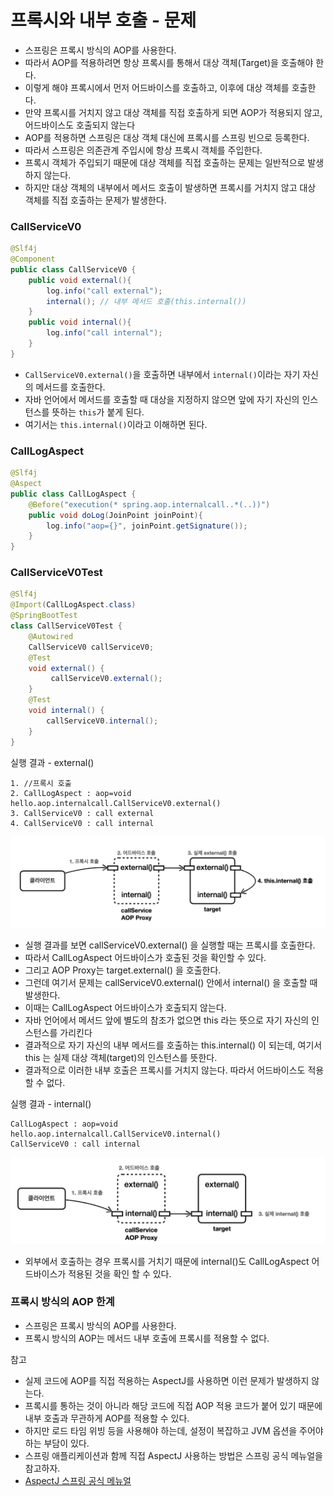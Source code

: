# 프록시와 내부 호출 - 문제

- 스프링은 프록시 방식의 AOP를 사용한다.
- 따라서 AOP를 적용하려면 항상 프록시를 통해서 대상 객체(Target)을 호출해야 한다.
- 이렇게 해야 프록시에서 먼저 어드바이스를 호출하고, 이후에 대상 객체를 호출한다.
- 만약 프록시를 거치지 않고 대상 객체를 직접 호출하게 되면 AOP가 적용되지 않고, 어드바이스도 호출되지 않는다
- AOP를 적용하면 스프링은 대상 객체 대신에 프록시를 스프링 빈으로 등록한다.
- 따라서 스프링은 의존관계 주입시에 항상 프록시 객체를 주입한다. 
- 프록시 객체가 주입되기 때문에 대상 객체를 직접 호출하는 문제는 일반적으로 발생하지 않는다. 
- 하지만 대상 객체의 내부에서 메서드 호출이 발생하면 프록시를 거치지 않고 대상 객체를 직접 호출하는 문제가 발생한다. 

### CallServiceV0

```java
@Slf4j
@Component
public class CallServiceV0 {
    public void external(){
        log.info("call external");
        internal(); // 내부 메서드 호출(this.internal())
    }
    public void internal(){
        log.info("call internal");
    }
}
```
- ``CallServiceV0.external()``을 호출하면 내부에서 ``internal()``이라는 자기 자신의 메서드를 호출한다.
- 자바 언어에서 메서드를 호출할 때 대상을 지정하지 않으면 앞에 자기 자신의 인스턴스를 뜻하는 ``this``가 붙게 된다. 
- 여기서는 ``this.internal()``이라고 이해하면 된다.

### CallLogAspect

```java
@Slf4j
@Aspect
public class CallLogAspect {
    @Before("execution(* spring.aop.internalcall..*(..))")
    public void doLog(JoinPoint joinPoint){
        log.info("aop={}", joinPoint.getSignature());
    }
}
```

### CallServiceV0Test

```java
@Slf4j
@Import(CallLogAspect.class)
@SpringBootTest
class CallServiceV0Test {
    @Autowired
    CallServiceV0 callServiceV0;
    @Test
    void external() {
         callServiceV0.external();
    }
    @Test
    void internal() {
        callServiceV0.internal();
    }
}
```
실행 결과 - external()
```text
1. //프록시 호출
2. CallLogAspect : aop=void hello.aop.internalcall.CallServiceV0.external()
3. CallServiceV0 : call external
4. CallServiceV0 : call internal
```
![1.png](Image%2F1.png)
- 실행 결과를 보면 callServiceV0.external() 을 실행할 때는 프록시를 호출한다.
- 따라서 CallLogAspect 어드바이스가 호출된 것을 확인할 수 있다.
- 그리고 AOP Proxy는 target.external() 을 호출한다.
- 그런데 여기서 문제는 callServiceV0.external() 안에서 internal() 을 호출할 때 발생한다.
- 이때는 CallLogAspect 어드바이스가 호출되지 않는다.
- 자바 언어에서 메서드 앞에 별도의 참조가 없으면 this 라는 뜻으로 자기 자신의 인스턴스를 가리킨다
- 결과적으로 자기 자신의 내부 메서드를 호출하는 this.internal() 이 되는데, 여기서 this 는 실제 대상 객체(target)의 인스턴스를 뜻한다.
- 결과적으로 이러한 내부 호출은 프록시를 거치지 않는다. 따라서 어드바이스도 적용할 수 없다.

실행 결과 - internal()
```text
CallLogAspect : aop=void hello.aop.internalcall.CallServiceV0.internal()
CallServiceV0 : call internal
```
![2.png](Image%2F2.png)
- 외부에서 호출하는 경우 프록시를 거치기 때문에 internal()도 CallLogAspect 어드바이스가 적용된 것을 확인 할 수 있다.

### 프록시 방식의 AOP 한계

- 스프링은 프록시 방식의 AOP를 사용한다. 
- 프록시 방식의 AOP는 메서드 내부 호출에 프록시를 적용할 수 없다.

참고
- 실제 코드에 AOP를 직접 적용하는 AspectJ를 사용하면 이런 문제가 발생하지 않는다. 
- 프록시를 통하는 것이 아니라 해당 코드에 직접 AOP 적용 코드가 붙어 있기 때문에 내부 호출과 무관하게 AOP를 적용할 수 있다.
- 하지만 로드 타임 위빙 등을 사용해야 하는데, 설정이 복잡하고 JVM 옵션을 주어야 하는 부담이 있다. 
- 스프링 애플리케이션과 함께 직접 AspectJ 사용하는 방법은 스프링 공식 메뉴얼을 참고하자.
- [AspectJ 스프링 공식 메뉴얼](https://docs.spring.io/spring-framework/docs/current/reference/html/core.html#aop-using-aspectj)
